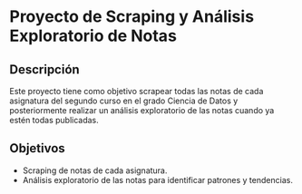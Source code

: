 # Proyecto de Scraping y Análisis Exploratorio de Notas

## Descripción

Este proyecto tiene como objetivo scrapear todas las notas de cada asignatura del segundo curso en el grado Ciencia de Datos y posteriormente realizar un análisis exploratorio de las notas cuando ya estén todas publicadas.

## Objetivos

- Scraping de notas de cada asignatura.
- Análisis exploratorio de las notas para identificar patrones y tendencias.
